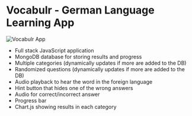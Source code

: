 # Vocabulr - German Language Learning App

![Vocabulr App](https://s2.gifyu.com/images/vocabulr.gif)

* Full stack JavaScript application
* MongoDB database for storing results and progress
* Multiple categories (dynamically updates if more are added to the DB)
* Randomized questions (dynamically updates if more are added to the DB)
* Audio playback to hear the word in the foreign language
* Hint button that hides one of the wrong answers
* Audio for correct/incorrect answer
* Progress bar
* Chart.js showing results in each category
